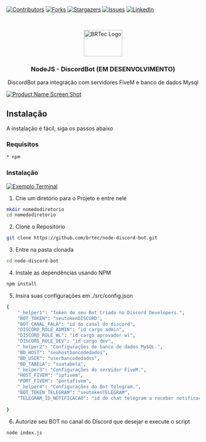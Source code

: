 [![Contributors][contributors-shield]][contributors-url]
[![Forks][forks-shield]][forks-url]
[![Stargazers][stars-shield]][stars-url]
[![Issues][issues-shield]][issues-url]
[![LinkedIn][linkedin-shield]][linkedin-url]

<!-- PROJECT LOGO -->
<br>
<p align="center">
  <a href="https://github.com/brtec">
    <img src="https://cdn.discordapp.com/attachments/761310924292096000/774807309875675177/logonode.png" alt="BRTec Logo" width="100" height="69">
  </a>
  
  <h3 align="center">NodeJS - DiscordBot (EM DESENVOLVIMENTO)</h3>

  <p align="center">
    DiscordBot para integração com servidores FiveM e banco de dados Mysql
    <br />
  </p>
</p>

[![Product Name Screen Shot][product-screenshot]]()

<!-- GETTING STARTED -->
## Instalação

A instalação é fácil, siga os passos abaixo

### Requisitos
```sh
* npm
```

### Instalação

[![Exemplo Terminal][exemplo-screenshot]]()
<br>

1. Crie um diretório para o Projeto e entre nele
```sh
mkdir nomedodiretorio
cd nomedodiretorio
```

2. Clone o Repositório
```sh
git clone https://github.com/brtec/node-discord-bot.git
```

3. Entre na pasta clonada
```sh
cd node-discord-bot
```

4. Instale as dependências usando NPM
```sh
npm install
```

5. Insira suas configurações em ./src/config.json 
```sh
{
	"_helper1": "Token de seu Bot Criado no Discord Developers.",
	"BOT_TOKEN": "seutokenDISCORD",
	"BOT_CANAL_FALA": "id do canal do discord",
	"DISCORD_ROLE_ADMIN": "id cargo admin",
	"DISCORD_ROLE_WL": "id cargo aprovador wl",
	"DISCORD_ROLE_DEV": "id cargo dev",
	"_helper2": "Configurações de banco de dados MySQL.",
	"BD_HOST": "seuhostbancodedados",
	"BD_USER": "userbancodedados",
	"BD_TABELA": "suatabela",
	"_helper3": "Configurações do servidor FiveM.",
	"HOST_FIVEM": "ipfivem",
	"PORT_FIVEM": "portafivem",
	"_helper4": "Configurações do Bot Telegram.",
	"BOT_TOKEN_TELEGRAM": "seutokenTELEGRAM",
	"TELEGRAM_ID_NOTIFICACAO": "id do chat telegram a receber notificacoes"
	
}
```

6. Autorize seu BOT no canal do Discord que desejar e execute o script
```sh
node index.js
```

[contributors-shield]: https://img.shields.io/github/contributors/brtec/node-discord-bot.svg?style=flat-square
[contributors-url]: https://github.com/brtec/node-discord-bot/graphs/contributors
[forks-shield]: https://img.shields.io/github/forks/brtec/node-discord-bot.svg?style=flat-square
[forks-url]: https://github.com/brtec/node-discord-bot/network/members
[stars-shield]: https://img.shields.io/github/stars/brtec/node-discord-bot.svg?style=flat-square
[stars-url]: https://github.com/brtec/node-discord-bot/stargazers
[issues-shield]: https://img.shields.io/github/issues/brtec/node-discord-bot.svg?style=flat-square
[issues-url]: https://github.com/brtec/node-discord-bot/issues
[linkedin-shield]: https://img.shields.io/badge/-LinkedIn-black.svg?style=flat-square&logo=linkedin&colorB=555
[linkedin-url]: https://www.linkedin.com/in/bruno-rezende-67720663/
[product-screenshot]: https://cdn.discordapp.com/attachments/761310924292096000/774772451526574120/unknown.png
[exemplo-screenshot]: https://cdn.discordapp.com/attachments/761310924292096000/774819872604553277/unknown.png